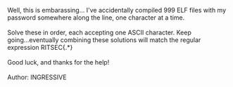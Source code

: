 Well, this is embarassing... I've accidentally compiled 999 ELF files with my password somewhere along the line, one character at a time.<br><br>Solve these in order, each accepting one ASCII character. Keep going...eventually combining these solutions will match the regular expression RITSEC{.*}<br><br>Good luck, and thanks for the help!<br><br>Author: INGRESSIVE
